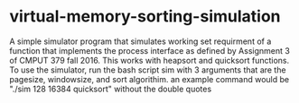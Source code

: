 # virtual-memory-sorting-simulation

A simple simulator program that simulates working set requirment of a function that implements the process interface as defined by Assignment 3 of CMPUT 379 fall 2016. This works with heapsort and quicksort functions.
To use the simulator, run the bash script sim with 3 arguments that are the pagesize, windowsize, and sort algorithim. an example command would be "./sim 128 16384 quicksort" without the double quotes  

